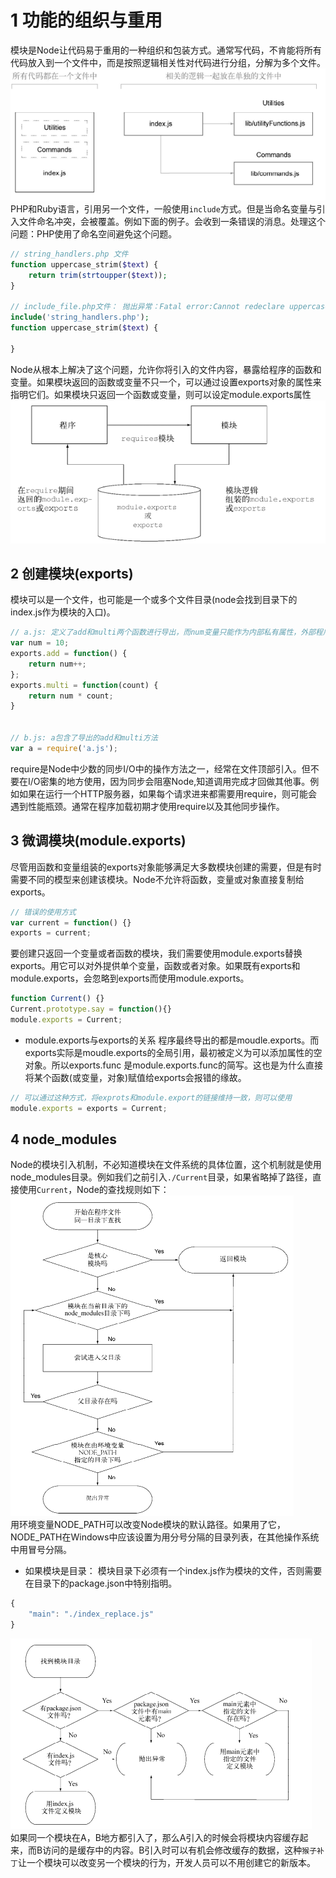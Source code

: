 # 1 功能的组织与重用
模块是Node让代码易于重用的一种组织和包装方式。通常写代码，不肯能将所有代码放入到一个文件中，而是按照逻辑相关性对代码进行分组，分解为多个文件。<br>
![](./assets/4.png)<br>
PHP和Ruby语言，引用另一个文件，一般使用`include`方式。但是当命名变量与引入文件命名冲突，会被覆盖。例如下面的例子。会收到一条错误的消息。处理这个问题：PHP使用了命名空间避免这个问题。
```php
// string_handlers.php 文件
function uppercase_strim($text) {
    return trim(strtoupper($text));
}

// include_file.php文件： 抛出异常：Fatal error:Cannot redeclare uppercase_trim()
include('string_handlers.php');  
function uppercase_strim($text) {

}
```
Node从根本上解决了这个问题，允许你将引入的文件内容，暴露给程序的函数和变量。如果模块返回的函数或变量不只一个，可以通过设置exports对象的属性来指明它们。如果模块只返回一个函数或变量，则可以设定module.exports属性<br>
![](./assets/5.png)<br> 

## 2 创建模块(exports)
模块可以是一个文件，也可能是一个或多个文件目录(node会找到目录下的index.js作为模块的入口)。
```javascript
// a.js: 定义了add和multi两个函数进行导出，而num变量只能作为内部私有属性，外部程序不能直接访问。
var num = 10;
exports.add = function() {
    return num++;
};
exports.multi = function(count) {
    return num * count;
}


// b.js: a包含了导出的add和multi方法
var a = require('a.js');
```
require是Node中少数的同步I/O中的操作方法之一，经常在文件顶部引入。但不要在I/O密集的地方使用，因为同步会阻塞Node,知道调用完成才回做其他事。例如如果在运行一个HTTP服务器，如果每个请求进来都需要用require，则可能会遇到性能瓶颈。通常在程序加载初期才使用require以及其他同步操作。

## 3 微调模块(module.exports)
尽管用函数和变量组装的exports对象能够满足大多数模块创建的需要，但是有时需要不同的模型来创建该模块。Node不允许将函数，变量或对象直接复制给exports。
```javascript
// 错误的使用方式
var current = function() {}
exports = current;
```
要创建只返回一个变量或者函数的模块，我们需要使用module.exports替换exports。用它可以对外提供单个变量，函数或者对象。如果既有exports和module.exports，会忽略到exports而使用module.exports。
```javascript
function Current() {}
Current.prototype.say = function(){}
module.exports = Current;
```
- module.exports与exports的关系
程序最终导出的都是moudle.exports。而exports实际是moudle.exports的全局引用，最初被定义为可以添加属性的空对象。所以exports.func 是module.exports.func的简写。这也是为什么直接将某个函数(或变量，对象)赋值给exports会报错的缘故。
```javascript
// 可以通过这种方式，将exprots和module.export的链接维持一致，则可以使用
module.exports = exports = Current;
```
## 4 node_modules
Node的模块引入机制，不必知道模块在文件系统的具体位置，这个机制就是使用node_modules目录。例如我们之前引入`./Current`目录，如果省略掉了路径，直接使用`Current`，Node的查找规则如下：<br>
![](./assets/6.png)<br> 
用环境变量NODE_PATH可以改变Node模块的默认路径。如果用了它， NODE_PATH在Windows中应该设置为用分号分隔的目录列表，在其他操作系统中用冒号分隔。
- 如果模块是目录： 模块目录下必须有一个index.js作为模块的文件，否则需要在目录下的package.json中特别指明。
```javascript
{
    "main": "./index_replace.js"
}
```
![](./assets/7.png)<br> 
如果同一个模块在A，B地方都引入了，那么A引入的时候会将模块内容缓存起来，而B访问的是缓存中的内容。B引入时可以有机会修改缓存的数据，这种`猴子补丁`让一个模块可以改变另一个模块的行为，开发人员可以不用创建它的新版本。